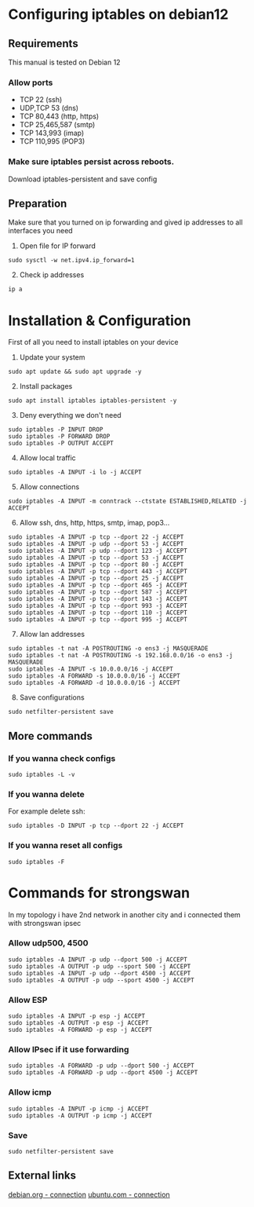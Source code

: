 # Configuring iptables on debian12

## Requirements

This manual is tested on Debian 12

### Allow ports 
- TCP 22 (ssh)
- UDP,TCP 53 (dns)
- TCP 80,443 (http, https)
- TCP 25,465,587 (smtp)
- TCP 143,993 (imap)
- TCP 110,995 (POP3)

### Make sure iptables persist across reboots.
Download iptables-persistent and save config

## Preparation
Make sure that you turned on ip forwarding and gived ip addresses to all interfaces you need 

1. Open file for IP forward
```shell
sudo sysctl -w net.ipv4.ip_forward=1
```
2. Check ip addresses
```shell
ip a
```


# Installation & Configuration

First of all you need to install iptables on your device

1. Update your system
```shell
sudo apt update && sudo apt upgrade -y
```
2. Install packages
```shell
sudo apt install iptables iptables-persistent -y
```
3. Deny everything we don't need
```shell
sudo iptables -P INPUT DROP
sudo iptables -P FORWARD DROP
sudo iptables -P OUTPUT ACCEPT
```
4. Allow local traffic
```shell
sudo iptables -A INPUT -i lo -j ACCEPT
```
5. Allow connections
```shell
sudo iptables -A INPUT -m conntrack --ctstate ESTABLISHED,RELATED -j ACCEPT
```
6. Allow ssh, dns, http, https, smtp, imap, pop3...
```shell
sudo iptables -A INPUT -p tcp --dport 22 -j ACCEPT
sudo iptables -A INPUT -p udp --dport 53 -j ACCEPT
sudo iptables -A INPUT -p udp --dport 123 -j ACCEPT
sudo iptables -A INPUT -p tcp --dport 53 -j ACCEPT
sudo iptables -A INPUT -p tcp --dport 80 -j ACCEPT
sudo iptables -A INPUT -p tcp --dport 443 -j ACCEPT
sudo iptables -A INPUT -p tcp --dport 25 -j ACCEPT
sudo iptables -A INPUT -p tcp --dport 465 -j ACCEPT
sudo iptables -A INPUT -p tcp --dport 587 -j ACCEPT
sudo iptables -A INPUT -p tcp --dport 143 -j ACCEPT
sudo iptables -A INPUT -p tcp --dport 993 -j ACCEPT
sudo iptables -A INPUT -p tcp --dport 110 -j ACCEPT
sudo iptables -A INPUT -p tcp --dport 995 -j ACCEPT
```
7. Allow lan addresses
```shell
sudo iptables -t nat -A POSTROUTING -o ens3 -j MASQUERADE
sudo iptables -t nat -A POSTROUTING -s 192.168.0.0/16 -o ens3 -j MASQUERADE
sudo iptables -A INPUT -s 10.0.0.0/16 -j ACCEPT
sudo iptables -A FORWARD -s 10.0.0.0/16 -j ACCEPT
sudo iptables -A FORWARD -d 10.0.0.0/16 -j ACCEPT
```
8. Save configurations
```shell
sudo netfilter-persistent save
```

## More commands
### If you wanna check configs
```shell
sudo iptables -L -v
```
### If you wanna delete
For example delete ssh:
```shell
sudo iptables -D INPUT -p tcp --dport 22 -j ACCEPT
```
### If you wanna reset all configs
```shell
sudo iptables -F
```

# Commands for strongswan 

In my topology i have 2nd network in another city and i connected them with strongswan ipsec

### Allow udp500, 4500
```shell
sudo iptables -A INPUT -p udp --dport 500 -j ACCEPT
sudo iptables -A OUTPUT -p udp --sport 500 -j ACCEPT
sudo iptables -A INPUT -p udp --dport 4500 -j ACCEPT
sudo iptables -A OUTPUT -p udp --sport 4500 -j ACCEPT
```
### Allow ESP 
```shell
sudo iptables -A INPUT -p esp -j ACCEPT
sudo iptables -A OUTPUT -p esp -j ACCEPT
sudo iptables -A FORWARD -p esp -j ACCEPT
```
### Allow IPsec if it use forwarding
```shell
sudo iptables -A FORWARD -p udp --dport 500 -j ACCEPT
sudo iptables -A FORWARD -p udp --dport 4500 -j ACCEPT
```
### Allow icmp
```shell
sudo iptables -A INPUT -p icmp -j ACCEPT
sudo iptables -A OUTPUT -p icmp -j ACCEPT
```
### Save
```shell
sudo netfilter-persistent save
```

## External links
[debian.org - connection](https://www.debian.org/)
[ubuntu.com - connection](https://ubuntu.com/server/docs)


